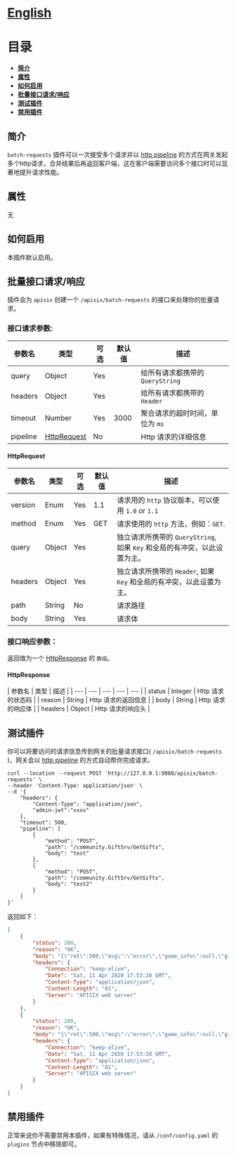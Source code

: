 <!--
#
# Licensed to the Apache Software Foundation (ASF) under one or more
# contributor license agreements.  See the NOTICE file distributed with
# this work for additional information regarding copyright ownership.
# The ASF licenses this file to You under the Apache License, Version 2.0
# (the "License"); you may not use this file except in compliance with
# the License.  You may obtain a copy of the License at
#
#     http://www.apache.org/licenses/LICENSE-2.0
#
# Unless required by applicable law or agreed to in writing, software
# distributed under the License is distributed on an "AS IS" BASIS,
# WITHOUT WARRANTIES OR CONDITIONS OF ANY KIND, either express or implied.
# See the License for the specific language governing permissions and
# limitations under the License.
#
-->

# [English](batch-requests.md)

# 目录

- [**简介**](#简介)
- [**属性**](#属性)
- [**如何启用**](#如何启用)
- [**批量接口请求/响应**](#批量接口请求/响应)
- [**测试插件**](#测试插件)
- [**禁用插件**](#禁用插件)

## 简介

`batch-requests` 插件可以一次接受多个请求并以 [http pipeline](https://en.wikipedia.org/wiki/HTTP_pipelining) 的方式在网关发起多个http请求，合并结果后再返回客户端，这在客户端需要访问多个接口时可以显著地提升请求性能。

## 属性

无

## 如何启用

本插件默认启用。

## 批量接口请求/响应
插件会为 `apisix` 创建一个 `/apisix/batch-requests` 的接口来处理你的批量请求。

### 接口请求参数:

| 参数名 | 类型 | 可选 | 默认值 | 描述 |
| --- | --- | --- | --- | --- |
| query | Object | Yes | | 给所有请求都携带的 `QueryString` |
| headers | Object | Yes | | 给所有请求都携带的 `Header` |
| timeout | Number | Yes | 3000 | 聚合请求的超时时间，单位为 `ms` |
| pipeline | [HttpRequest](#Request) | No | | Http 请求的详细信息 |

#### HttpRequest
| 参数名 | 类型 | 可选 | 默认值 | 描述 |
| --- | --- | --- | --- | --- |
| version | Enum | Yes | 1.1 | 请求用的 `http` 协议版本，可以使用 `1.0` or `1.1` |
| method | Enum | Yes | GET | 请求使用的 `http` 方法，例如：`GET`. |
| query | Object | Yes | | 独立请求所携带的 `QueryString`, 如果 `Key` 和全局的有冲突，以此设置为主。 |
| headers | Object | Yes | | 独立请求所携带的 `Header`, 如果 `Key` 和全局的有冲突，以此设置为主。 |
| path | String | No | | 请求路径 |
| body | String | Yes | | 请求体 |

### 接口响应参数：
返回值为一个 [HttpResponse](#HttpResponse) 的 `数组`。

#### HttpResponse
| 参数名 | 类型 | 描述 |
| --- | --- | --- | --- | --- |
| status | Integer | Http 请求的状态码 |
| reason | String | Http 请求的返回信息 |
| body | String | Http 请求的响应体 |
| headers | Object | Http 请求的响应头 |

## 测试插件

你可以将要访问的请求信息传到网关的批量请求接口( `/apisix/batch-requests` )，网关会以 [http pipeline](https://en.wikipedia.org/wiki/HTTP_pipelining) 的方式自动帮你完成请求。
```shell
curl --location --request POST 'http://127.0.0.1:9080/apisix/batch-requests' \
--header 'Content-Type: application/json' \
--d '{
    "headers": {
        "Content-Type": "application/json",
        "admin-jwt":"xxxx"
    },
    "timeout": 500,
    "pipeline": [
        {
            "method": "POST",
            "path": "/community.GiftSrv/GetGifts",
            "body": "test"
        },
        {
            "method": "POST",
            "path": "/community.GiftSrv/GetGifts",
            "body": "test2"
        }
    ]
}'
```

返回如下：
```json
[
    {
        "status": 200,
        "reason": "OK",
        "body": "{\"ret\":500,\"msg\":\"error\",\"game_info\":null,\"gift\":[],\"to_gets\":0,\"get_all_msg\":\"\"}",
        "headers": {
            "Connection": "keep-alive",
            "Date": "Sat, 11 Apr 2020 17:53:20 GMT",
            "Content-Type": "application/json",
            "Content-Length": "81",
            "Server": "APISIX web server"
        }
    },
    {
        "status": 200,
        "reason": "OK",
        "body": "{\"ret\":500,\"msg\":\"error\",\"game_info\":null,\"gift\":[],\"to_gets\":0,\"get_all_msg\":\"\"}",
        "headers": {
            "Connection": "keep-alive",
            "Date": "Sat, 11 Apr 2020 17:53:20 GMT",
            "Content-Type": "application/json",
            "Content-Length": "81",
            "Server": "APISIX web server"
        }
    }
]
```

## 禁用插件

正常来说你不需要禁用本插件，如果有特殊情况，请从 `/conf/config.yaml` 的 `plugins` 节点中移除即可。
